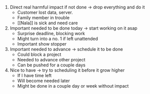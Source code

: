 1. Direct real harmful impact if not done -> drop everything and do it
	- Customer lost data, server.
	- Family member in trouble
	- [[Nala]] is sick and need care
2. Important needed to be done today -> start working on it asap
	- Surprise deadline, blocking work   
	- Might turn into a no. 1 if left unattended    
	- Important show stopper  
3. Important needed to advance -> schedule it to be done
	- Could block a project  
	- Needed to advance other project
	- Can be pushed for a couple days
4. Nice to have -> try to scheduling it before it grow higher
	- If I have time left
	- Will become needed later
	- Might be done in a couple day or week without impact
